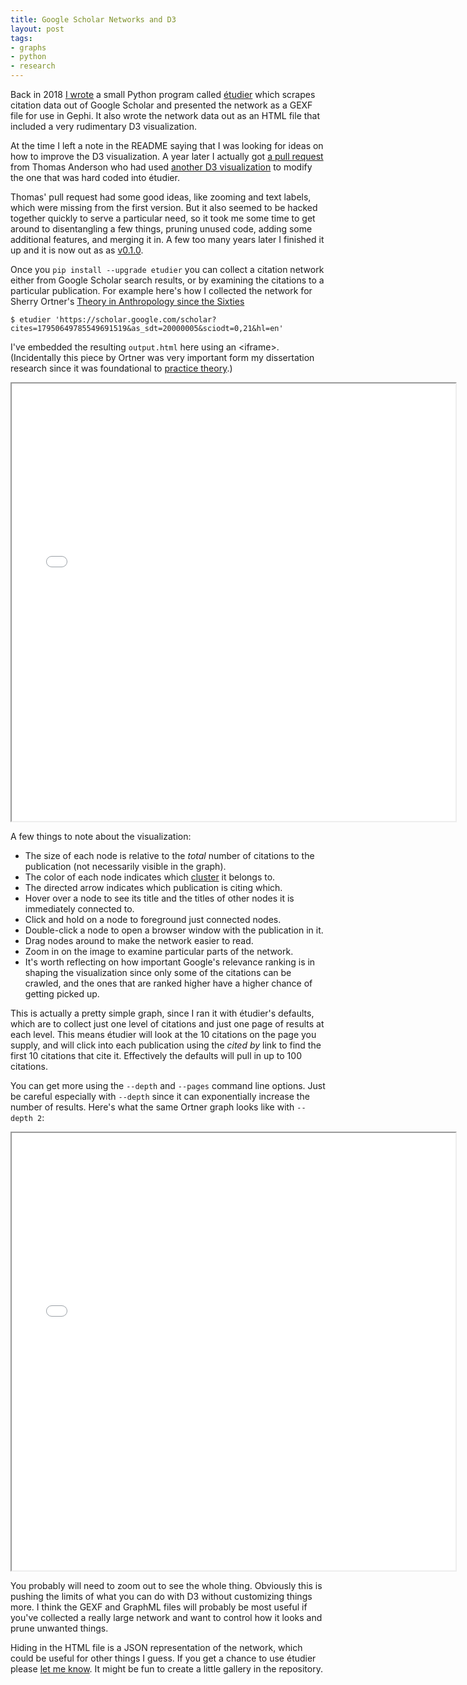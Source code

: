```yaml
---
title: Google Scholar Networks and D3
layout: post
tags:
- graphs
- python
- research
---
```


Back in 2018 [I wrote] a small Python program called [étudier] which scrapes
citation data out of Google Scholar and presented the network as a GEXF file
for use in Gephi. It also wrote the network data out as an HTML file that
included a very rudimentary D3 visualization.

At the time I left a note in the README saying that I was looking for ideas on
how to improve the D3 visualization. A year later I actually got [a pull
request] from Thomas Anderson who had used [another D3 visualization] to modify
the one that was hard coded into étudier.

Thomas' pull request had some good ideas, like zooming and text labels, which
were missing from the first version. But it also seemed to be hacked together
quickly to serve a particular need, so it took me some time to get around to
disentangling a few things, pruning unused code, adding some additional
features, and merging it in. A few too many years later I finished it up and it
is now out as as [v0.1.0](https://pypi.org/project/etudier).

Once you `pip install --upgrade etudier` you can collect a citation network
either from Google Scholar search results, or by examining the citations to
a particular publication. For example here's how I collected the network for
Sherry Ortner's [Theory in Anthropology since the Sixties]

    $ etudier 'https://scholar.google.com/scholar?cites=17950649785549691519&as_sdt=20000005&sciodt=0,21&hl=en'

I've embedded the resulting `output.html` here using an &lt;iframe&gt;.
(Incidentally this piece by Ortner was very important form my dissertation
research since it was foundational to [practice theory].)

<iframe width="710" height="700" src="/pages/etudier.html"></iframe>

A few things to note about the visualization:

* The size of each node is relative to the *total* number of citations to the
publication (not necessarily visible in the graph).
* The color of each node indicates which [cluster] it belongs to.
* The directed arrow indicates which publication is citing which.
* Hover over a node to see its title and the titles of other nodes it is immediately connected to.
* Click and hold on a node to foreground just connected nodes.
* Double-click a node to open a browser window with the publication in it.
* Drag nodes around to make the network easier to read.
* Zoom in on the image to examine particular parts of the network.
* It's worth reflecting on how important Google's relevance ranking is in shaping the visualization since only some of the citations can be crawled, and the ones that are ranked higher have a higher chance of getting picked up.

This is actually a pretty simple graph, since I ran it with étudier's defaults,
which are to collect just one level of citations and just one page of results
at each level. This means étudier will look at the 10 citations on the page you
supply, and will click into each publication using the *cited by* link to find
the first 10 citations that cite it. Effectively the defaults will pull in up
to 100 citations.

You can get more using the `--depth` and `--pages` command line options. Just be
careful especially with `--depth` since it can exponentially increase the number
of results. Here's what the same Ortner graph looks like with `--depth 2`: 

<iframe width="710" height="700" src="/pages/etudier-large.html"></iframe>

You probably will need to zoom out to see the whole thing. Obviously this is
pushing the limits of what you can do with D3 without customizing things more.
I think the GEXF and GraphML files will probably be most useful if you've
collected a really large network and want to control how it looks and prune
unwanted things.

Hiding in the HTML file is a JSON representation of the network, which could be
useful for other things I guess. If you get a chance to use étudier please [let
me know]. It might be fun to create a little gallery in the repository.

[I wrote]: https://inkdroid.org/2018/03/18/etudier/
[étudier]: https://github.com/edsu/etudier
[a pull request]: https://github.com/edsu/etudier/pull/10
[another D3 visualization]: http://bl.ocks.org/eyaler/10586116
[Theory in Anthropology since the Sixties]: https://scholar.google.com/scholar?hl=en&as_sdt=20000005&sciodt=0,21&cites=17950649785549691519&scipsc=
[practice theory]: https://en.wikipedia.org/wiki/Practice_theory
[cluster]: https://networkx.org/documentation/stable/reference/algorithms/generated/networkx.algorithms.community.modularity_max.greedy_modularity_communities.html
[let me know]: mailto:ehs@pobox.com
